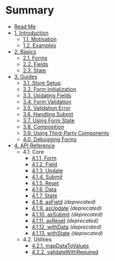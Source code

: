 # Summary

* [Read Me](README.md)
* [1. Introduction](docs/Introduction.md)
  * [1.1. Motivation](docs/introduction/Motivation.md)
  * [1.2. Examples](docs/introduction/Examples.md)
* [2. Basics](docs/Basics.md)
  * [2.1. Forms](docs/basics/Forms.md)
  * [2.2. Fields](docs/basics/Fields.md)
  * [2.3. State](docs/basics/State.md)
* [3. Guides](docs/Guides.md)
  * [3.1. Store Setup](docs/guides/StoreSetup.md)
  * [3.2. Form Initialization](docs/guides/FormInitialization.md)
  * [3.3. Updating Fields](docs/guides/UpdatingFields.md)
  * [3.4. Form Validation](docs/guides/FormValidation.md)
  * [3.5. Validation Error](docs/guides/ValidationErrors.md)
  * [3.6. Handling Submit](docs/guides/HandlingSubmit.md)
  * [3.7. Using Form State](docs/guides/UsingFormState.md)
  * [3.8. Composition](docs/guides/Composition.md)
  * [3.9. Using Third-Party Components](docs/guides/ThirdPartyComponent.md)
  * [4.0. Debugging Forms](docs/guides/DebuggingForms.md)
* [4. API Reference](docs/API.md)
  * 4.1. Core
    * [4.1.1. Form](docs/api/core/Form.md)
    * [4.1.2. Field](docs/api/core/Field.md)
    * [4.1.3. Update](docs/api/core/Update.md)
    * [4.1.4. Submit](docs/api/core/Submit.md)
    * [4.1.5. Reset](docs/api/core/Reset.md)
    * [4.1.6. Data](docs/api/core/Data.md)
    * [4.1.7. State](docs/api/core/State.md)
    * [4.1.8. asField](docs/api/core/asField.md) *(deprecated)*
    * [4.1.9. asUpdate](docs/api/core/asUpdate.md) *(deprecated)*
    * [4.1.10. asSubmit](docs/api/core/asSubmit.md) *(deprecated)*
    * [4.1.11. asReset](docs/api/core/asReset.md) *(deprecated)*
    * [4.1.12. withData](docs/api/core/withData.md) *(deprecated)*
    * [4.1.13. withState](docs/api/core/withState.md) *(deprecated)*
  * 4.2. Utilities
    * [4.2.1. mapDataToValues](docs/api/utils/mapDataToValues.md)
    * [4.2.2. validateWithRequired](docs/api/utils/validateWithRequired.md)
